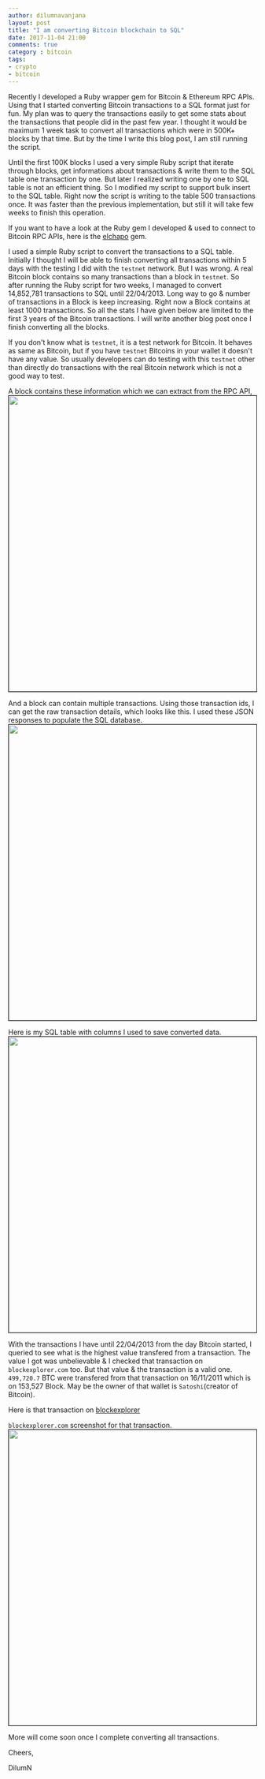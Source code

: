 ```yaml
---
author: dilumnavanjana
layout: post
title: "I am converting Bitcoin blockchain to SQL"
date: 2017-11-04 21:00
comments: true
category : bitcoin
tags:
- crypto
- bitcoin
---
```


Recently I developed a Ruby wrapper gem for Bitcoin & Ethereum RPC APIs. Using that I started converting Bitcoin transactions to a SQL format just for fun. My plan was to query the transactions easily to get some stats about the transactions that people did in the past few year. I thought it would be maximum 1 week task to convert all transactions which were in 500K+ blocks by that time. But by the time I write this blog post, I am still running the script.

Until the first 100K blocks I used a very simple Ruby script that iterate through blocks, get informations about transactions & write them to the SQL table one transaction by one. But later I realized writing one by one to SQL table is not an efficient thing. So I modified my script to support bulk insert to the SQL table. Right now the script is writing to the table 500 transactions once. It was faster than the previous implementation, but still it will take few weeks to finish this operation.

If you want to have a look at the Ruby gem I developed & used to connect to Bitcoin RPC APIs, here is the [elchapo](https://github.com/dilumn/elchapo) gem.

I used a simple Ruby script to convert the transactions to a SQL table. Initially I thought I will be able to finish converting all transactions within 5 days with the testing I did with the `testnet` network. But I was wrong. A real Bitcoin block contains so many transactions than a block in `testnet`. So after running the Ruby script for two weeks, I managed to convert 14,852,781 transactions to SQL until 22/04/2013. Long way to go & number of transactions in a Block is keep increasing. Right now a Block contains at least 1000 transactions. So all the stats I have given below are limited to the first 3 years of the Bitcoin transactions. I will write another blog post once I finish converting  all the blocks.

If you don't know what is `testnet`, it is a test network for Bitcoin. It behaves as same as Bitcoin, but if you have `testnet` Bitcoins in your wallet it doesn't have any value. So usually developers can do testing with this `testnet` other than directly do transactions with the real Bitcoin network which is not a good way to test.

A block contains these information which we can extract from the RPC API,
<img height="600" width="800" style='border:1px solid #000000' src="{{ site.url }}/images/bt_block.png"/>

And a block can contain multiple transactions. Using those transaction ids, I can get the raw transaction details, which looks like this. I used these JSON responses to populate the SQL database.
<img height="600" width="800" style='border:1px solid #000000' src="{{ site.url }}/images/bt_transaction.png"/>

Here is my SQL table with columns I used to save converted data.
<img height="600" width="800" style='border:1px solid #000000' src="{{ site.url }}/images/bt_table.png"/>

With the transactions I have until 22/04/2013 from the day Bitcoin started, I queried to see what is the highest value transfered from a transaction. The value I got was unbelievable & I checked that transaction on `blockexplorer.com` too. But that value & the transaction is a valid one. `499,720.7` BTC were transfered from that transaction on 16/11/2011 which is on 153,527 Block. May be the owner of that wallet is `Satoshi`(creator of Bitcoin).

Here is that transaction on [blockexplorer](https://blockexplorer.com/tx/044e32f5e01d70333fb84b744cb936bf49acab518282c111894b18bcf3a63c12)

`blockexplorer.com` screenshot for that transaction.
<img height="600" width="800" style='border:1px solid #000000' src="{{ site.url }}/images/bt_highest.png"/>

More will come soon once I complete converting all transactions.

Cheers,

DilumN
